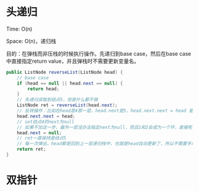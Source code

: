# 头递归

Time: O(n)

Space: O(n)，递归栈

目的：在弹栈而非压栈的时候执行操作。先递归到base case，然后在base case中直接指定return value，并且弹栈时不需要更新变量名。

```java
public ListNode reverseList(ListNode head) {
    // base case
    if (head == null || head.next == null) {
        return head;
    }
    // 先递归读取到结点5，但是什么都不做
    ListNode ret = reverseList(head.next);
    // 反转操作：比如在head是4那一层，head.next是5，head.next.next = head 是要set结点5的next为结点4
    head.next.next = head;
    // set结点4的next为null
    // 如果不加这一步，最外一层没办法指定next为null，而且1和2会成为一个环，直接死循环
    head.next = null; 
    // ret一直保持是结点5
    // 每一次弹出，head都是回到上一层递归栈中，也就是head自动更新了，所以不需要手动更新
    return ret;
}
```



# 双指针

